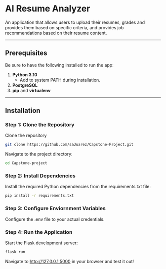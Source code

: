 # AI Resume Analyzer

An application that allows users to upload their resumes, grades and provides them based on specific criteria, and provides job recommendations based on their resume content.

---

## Prerequisites

Be sure to have the following installed to run the app:

1. **Python 3.10** 
   - Add to system PATH during installation.
2. **PostgreSQL**
3. **pip** and **virtualenv**
---

## Installation

### Step 1: Clone the Repository

Clone the repository
```bash 
git clone https://github.com/saJuarez/Capstone-Project.git
```
Navigate to the project directory:
```bash
cd Capstone-project
```

### Step 2: Install Dependencies
Install the required Python dependencies from the requirements.txt file:
```bash
pip install -r requirements.txt
```

### Step 3: Configure Enviornment Variables
Configure the .env file to your actual credentials.

### Step 4: Run the Application
Start the Flask development server:
```bash
flask run
```
Navigate to http://127.0.0.1:5000 in your browser and test it out!
